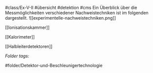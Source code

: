 #class/Ex-V-II #übersicht #detektion #cms
Ein Überblick über die Messmöglichkeiten verschiedener Nachweistechniken ist im folgenden dargestellt.
![[experimentelle-nachweistechniken.png]]

[[Ionisationskammer]]

[[Kalorimeter]]

[[Halbleiterdetektoren]]




 *Folder tags:*

#folder/Detektor-und-Beschleunigertechnologie